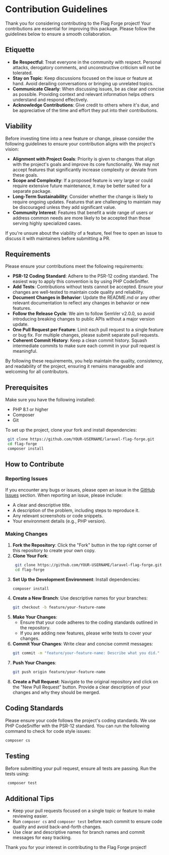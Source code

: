 # Contribution Guidelines

Thank you for considering contributing to the Flag Forge project! Your contributions are essential for improving this
package. Please follow the guidelines below to ensure a smooth collaboration.

## Etiquette

- **Be Respectful**: Treat everyone in the community with respect. Personal attacks, derogatory comments, and
  unconstructive criticism will not be tolerated.
- **Stay on Topic**: Keep discussions focused on the issue or feature at hand. Avoid derailing conversations or bringing
  up unrelated topics.
- **Communicate Clearly**: When discussing issues, be as clear and concise as possible. Providing context and relevant
  information helps others understand and respond effectively.
- **Acknowledge Contributions**: Give credit to others where it's due, and be appreciative of the time and effort they
  put into their contributions.

## Viability

Before investing time into a new feature or change, please consider the following guidelines to ensure your contribution
aligns with the project's vision:

- **Alignment with Project Goals**: Priority is given to changes that align with the project's goals and improve its
  core functionality. We may not accept features that significantly increase complexity or deviate from these goals.
- **Scope and Complexity**: If a proposed feature is very large or could require extensive future maintenance, it may be
  better suited for a separate package.
- **Long-Term Sustainability**: Consider whether the change is likely to require ongoing updates. Features that are
  challenging to maintain may be discouraged unless they add significant value.
- **Community Interest**: Features that benefit a wide range of users or address common needs are more likely to be
  accepted than those serving highly specialized cases.

If you're unsure about the viability of a feature, feel free to open an issue to discuss it with maintainers before
submitting a PR.

## Requirements

Please ensure your contributions meet the following requirements:

- **PSR-12 Coding Standard**: Adhere to the PSR-12 coding standard. The easiest way to apply this convention is by using
  PHP CodeSniffer.
- **Add Tests**: Contributions without tests cannot be accepted. Ensure your changes are well-tested to maintain code
  quality and reliability.
- **Document Changes in Behavior**: Update the README.md or any other relevant documentation to reflect any changes in
  behavior or new features.
- **Follow the Release Cycle**: We aim to follow SemVer v2.0.0, so avoid introducing breaking changes to public APIs
  without a major version update.
- **One Pull Request per Feature**: Limit each pull request to a single feature or bug fix. For multiple changes, please
  submit separate pull requests.
- **Coherent Commit History**: Keep a clean commit history. Squash intermediate commits to make sure each commit in your
  pull request is meaningful.

By following these requirements, you help maintain the quality, consistency, and readability of the project, ensuring it
remains manageable and welcoming for all contributors.

## Prerequisites

Make sure you have the following installed:

- PHP 8.1 or higher
- Composer
- Git

To set up the project, clone your fork and install dependencies:

```bash
 git clone https://github.com/YOUR-USERNAME/laravel-flag-forge.git
 cd flag-forge
 composer install
 ```

## How to Contribute

### Reporting Issues

If you encounter any bugs or issues, please open an issue in
the [GitHub Issues](https://github.com/brann-meius/laravel-flag-forge/issues) section. When reporting an issue, please include:

- A clear and descriptive title.
- A description of the problem, including steps to reproduce it.
- Any relevant screenshots or code snippets.
- Your environment details (e.g., PHP version).

### Making Changes

1. **Fork the Repository**: Click the "Fork" button in the top right corner of this repository to create your own copy.
2. **Clone Your Fork**:
   ```bash
    git clone https://github.com/YOUR-USERNAME/laravel-flag-forge.git
    cd flag-forge
    ```
3. **Set Up the Development Environment**: Install dependencies:
   ```bash
   composer install
   ```
4. **Create a New Branch**: Use descriptive names for your branches:
   ```bash
   git checkout -b feature/your-feature-name
   ```
5. **Make Your Changes**:
    - Ensure that your code adheres to the coding standards outlined in the repository.
    - If you are adding new features, please write tests to cover your changes.
6. **Commit Your Changes**: Write clear and concise commit messages:
   ```bash
   git commit -m "feature/your-feature-name: Describe what you did."
   ```
7. **Push Your Changes**:
   ```bash
   git push origin feature/your-feature-name
   ```
8. **Create a Pull Request**: Navigate to the original repository and click on the "New Pull Request" button. Provide a
   clear description of your changes and why they should be merged.

## Coding Standards

Please ensure your code follows the project\'s coding standards. We use PHP CodeSniffer with the PSR-12 standard. You
can run the following command to check for code style issues:

 ```bash
 composer cs
 ```

## Testing

Before submitting your pull request, ensure all tests are passing. Run the tests using:

```bash
 composer test
 ```

## Additional Tips

- Keep your pull requests focused on a single topic or feature to make reviewing easier.
- Run `composer cs` and `composer test` before each commit to ensure code quality and avoid back-and-forth changes.
- Use clear and descriptive names for branch names and commit messages for easy tracking.

Thank you for your interest in contributing to the Flag Forge project!
